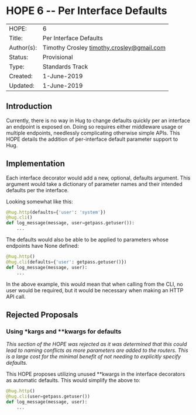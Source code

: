 # HOPE 6 -- Per Interface Defaults

|             |                                             |
| ------------| ------------------------------------------- |
| HOPE:       | 6                                           |
| Title:      | Per Interface Defaults                      |
| Author(s):  | Timothy Crosley <timothy.crosley@gmail.com> |
| Status:     | Provisional                                 |
| Type:       | Standards Track                             |
| Created:    | 1-June-2019                                 |
| Updated:    | 1-June-2019                                 |

## Introduction

Currently, there is no way in Hug to change defaults quickly per an interface an endpoint is exposed on.
Doing so requires either middleware usage or multiple endpoints, needlessly complicating otherwise simple APIs.
This HOPE details the addition of per-interface default parameter support to Hug.

## Implementation

Each interface decorator would add a new, optional, defaults argument. This argument would take a dictionary of
parameter names and their intended defaults per the interface.

Looking somewhat like this:


```python
@hug.http(defaults={'user': 'system'})
@hug.cli()
def log_message(message, user=getpass.getuser()):
    ...
```

The defaults would also be able to be applied to parameters whose endpoints have None defined:


```python
@hug.http()
@hug.cli(defaults={'user': getpass.getuser()})
def log_message(message, user):
    ...
```

In the above example, this would mean that when calling from the CLI, no user would be required, but it would be necessary when making an HTTP API call.

## Rejected Proposals

### Using *kargs and **kwargs for defaults

*This section of the HOPE was rejected as it was determined that this could lead to naming conflicts as more parameters are added to the routers. This is a large cost for the minimal benefit of not needing to explicitly specify defaults.*

This HOPE proposes utilizing unused **kwargs in the interface decorators as automatic defaults.
This would simplify the above to:

```python
@hug.http()
@hug.cli(user=getpass.getuser())
def log_message(message, user):
    ...
```
